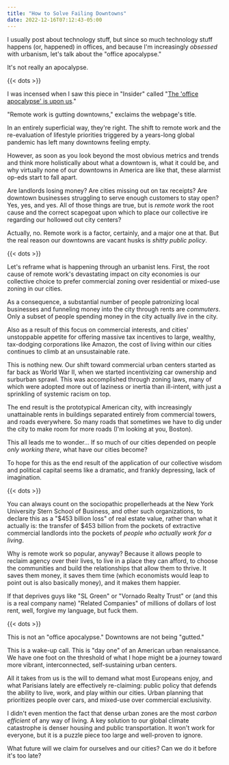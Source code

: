 ```yaml
---
title: "How to Solve Failing Downtowns"
date: 2022-12-16T07:12:43-05:00
---
```


I usually post about technology stuff, but since so much technology stuff
happens (or, happened) in offices, and because I'm increasingly *obsessed* with
urbanism, let's talk about the "office apocalypse."

It's not really an apocalypse.

<!--more-->

{{< dots >}}

I was incensed when I saw this piece in "Insider" called 
"[The 'office apocalypse' is upon us](https://archive.ph/6zkB3)."

"Remote work is gutting downtowns," exclaims the webpage's title.

In an entirely superficial way, they're right. The shift to remote work and the
re-evaluation of lifestyle priorities triggered by a years-long global pandemic
has left many downtowns feeling empty.

However, as soon as you look beyond the most obvious metrics and trends and
think more holistically about what a downtown is, what it could be, and why
virtually none of our downtowns in America are like that, these alarmist op-eds
start to fall apart.

Are landlords losing money? Are cities missing out on tax receipts? Are downtown
businesses struggling to serve enough customers to stay open? Yes, yes, and
yes. All of those things are true, but is *remote work* the root cause and the
correct scapegoat upon which to place our collective ire regarding our hollowed
out city centers?

Actually, no. Remote work is a factor, certainly, and a major one at that. But
the real reason our downtowns are vacant husks is *shitty public policy*.

{{< dots >}}

Let's reframe what is happening through an urbanist lens. First, the root cause
of remote work's devastating impact on city economies is our collective choice
to prefer commercial zoning over residential or mixed-use zoning in our cities.

As a consequence, a substantial number of people patronizing local businesses
and funneling money into the city through rents are *commuters*. Only a subset
of people spending money in the city actually *live* in the city.

Also as a result of this focus on commercial interests, and cities' unstoppable
appetite for offering massive tax incentives to large, wealthy, tax-dodging
corporations like Amazon, the cost of living within our cities continues to
climb at an unsustainable rate.

This is nothing new. Our shift toward commercial urban centers started as far
back as World War II, when we started incentivizing car ownership and surburban
sprawl. This was accomplished through zoning laws, many of which were adopted
more out of laziness or inertia than ill-intent, with just a sprinkling of
systemic racism on top.

The end result is the prototypical American city, with increasingly unattainable
rents in buildings separated entirely from commercial towers, and roads
everywhere. So many roads that sometimes we have to dig under the city to make
room for more roads (I'm looking at you, Boston).

This all leads me to wonder... If so much of our cities depended on people *only
working there*, what have our cities become?

To hope for this as the end result of the application of our collective wisdom
and political capital seems like a dramatic, and frankly depressing, lack of
imagination.

{{< dots >}}

You can always count on the sociopathic propellerheads at the New York
University Stern School of Business, and other such organizations, to declare
this as a "$453 billion loss" of real estate value, rather than what it actually
is: the transfer of $453 billion from the pockets of extractive commercial
landlords into the pockets of *people who actually work for a living*.

Why is remote work so popular, anyway? Because it allows people to reclaim
agency over their lives, to live in a place they can afford, to choose the
communities and build the relationships that allow them to thrive. It saves them
money, it saves them time (which economists would leap to point out is also
basically money), and it makes them happier.

If that deprives guys like "SL Green" or "Vornado Realty Trust" or (and this is
a real company name) "Related Companies" of millions of dollars of lost rent,
well, forgive my language, but fuck them.

{{< dots >}}

This is not an "office apocalypse." Downtowns are not being "gutted."

This is a wake-up call. This is "day one" of an American urban renaissance. We
have one foot on the threshold of what I hope might be a journey toward more
vibrant, interconnected, self-sustaining urban centers.

All it takes from us is the will to demand what most Europeans enjoy, and what
Parisians lately are effectively re-claiming: public policy that defends the
ability to live, work, and play within our cities. Urban planning that
prioritizes people over cars, and mixed-use over commercial exclusivity.

I didn't even mention the fact that dense urban zones are the most *carbon
efficient* of any way of living. A key solution to our global climate
catastrophe is denser housing and public transportation. It won't work for
everyone, but it is a puzzle piece too large and well-proven to ignore.

What future will we claim for ourselves and our cities? Can we do it before it's
too late?
